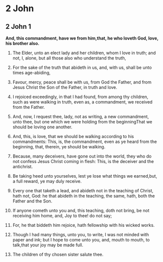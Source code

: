 # 2 John

## 2 John 1

__And, this commandment, have we from him,that, he who loveth God, love, his brother also.__

1. The Elder, unto an elect lady and her children, whom I love in truth; and not, I, alone, but all those also who understand the truth,

2. For the sake of the truth that abideth in us, and, with us, shall be unto times age-abiding,

3. Favour, mercy, peace shall be with us, from God the Father, and from Jesus Christ the Son of the Father, in truth and love.

4. I rejoiced exceedingly, in that I had found, from among thy children, such as were walking in truth, even as, a commandment, we received from the Father.

5. And, now, I request thee, lady, not as writing, a new commandment, unto thee, but one which we were holding from the beginningThat we should be loving one another.

6. And, this, is love, that we should be walking according to his commandments: This, is, the commandment, even as ye heard from the beginning, that, therein, ye should be walking.

7. Because, many deceivers, have gone out into the world, they who do not confess Jesus Christ coming in flesh: This, is the deceiver and the antichrist.

8. Be taking heed unto yourselves, lest ye lose what things we earned,but, a full reward, ye may duly receive.

9. Every one that taketh a lead, and abideth not in the teaching of Christ, hath not, God: he that abideth in the teaching, the same, hath, both the Father and the Son.

10. If anyone cometh unto you and, this teaching, doth not bring, be not receiving him home, and, Joy to thee! do not say;

11. For, he that biddeth him rejoice, hath fellowship with his wicked works.

12. Though I had many things, unto you, to write, I was not minded   with paper and ink; but I hope to come unto you, and, mouth to mouth, to talk,that your joy may be made full.

13. The children of thy chosen sister salute thee.


